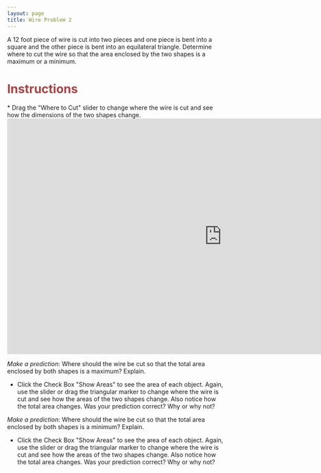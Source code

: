 ```yaml
---
layout: page
title: Wire Problem 2
---
```


A 12 foot piece of wire is cut into two pieces and one piece is bent into a square and the other piece is bent into an equilateral triangle. Determine where to cut the wire so that the area enclosed by the two shapes is a maximum or a minimum.

<h1> <font color="#ac4142">Instructions</font></h1>
* Drag the "Where to Cut" slider to change where the wire is cut and see how the dimensions of the two shapes change.  

<iframe scrolling="no" src="https://tube.geogebra.org/material/iframe/id/107364/width/1000/height/550/border/888888/rc/false/ai/false/sdz/false/smb/false/stb/false/stbh/true/ld/false/sri/true/at/preferhtml5" width="1000px" height="550px" style="border:0px;"> </iframe>

 
 _Make a prediction_: Where should the wire be cut so that the total area enclosed by both shapes is a maximum? Explain.
 
* Click the Check Box "Show Areas" to see the area of each object. Again, use the slider or drag the triangular marker to change where the wire is cut and see how the areas of the two shapes change. Also notice how the total area changes.
Was your prediction correct? Why or why not?
 
 _Make a prediction_: Where should the wire be cut so that the total area enclosed by both shapes is a minimum? Explain. 
 
* Click the Check Box "Show Areas" to see the area of each object. Again, use the slider or drag the triangular marker to change where the wire is cut and see how the areas of the two shapes change. Also notice how the total area changes.
Was your prediction correct? Why or why not?
